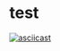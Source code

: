 # test
[![asciicast](https://asciinema.org/a/8ZADyhSgy8PUaps3RH9ARi890.svg)](https://asciinema.org/a/8ZADyhSgy8PUaps3RH9ARi890)
